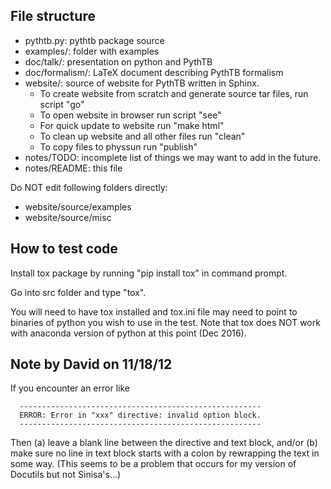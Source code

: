 
## File structure

- pythtb.py: pythtb package source
- examples/: folder with examples
- doc/talk/: presentation on python and PythTB
- doc/formalism/: LaTeX document describing PythTB formalism
- website/: source of website for PythTB written in Sphinx.
    - To create website from scratch and generate source tar files, run script "go"
    - To open website in browser run script "see"
    - For quick update to website run "make html"
    - To clean up website and all other files run "clean"
    - To copy files to physsun run "publish"
- notes/TODO: incomplete list of things we may want to add in the future.
- notes/README: this file

Do NOT edit following folders directly:
- website/source/examples
- website/source/misc

## How to test code 

Install tox package by running "pip install tox" in command prompt.

Go into src folder and type "tox".

You will need to have tox installed and tox.ini file may need to point to 
binaries of python you wish to use in the test.  Note that tox does NOT work
with anaconda version of python at this point (Dec 2016).

## Note by David on 11/18/12

If you encounter an error like
```
  ------------------------------------------------------
  ERROR: Error in "xxx" directive: invalid option block.
  ------------------------------------------------------
```
Then (a) leave a blank line between the directive and text block,
and/or (b) make sure no line in text block starts with a colon
by rewrapping the text in some way.
(This seems to be a problem that occurs for my version of Docutils
but not Sinisa's...)
